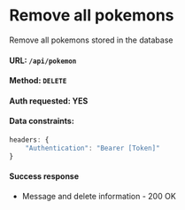 # Remove all pokemons


Remove all pokemons stored in the database

#### URL: `/api/pokemon`

#### Method: `DELETE`

#### Auth requested: YES

#### Data constraints:

```javascript
headers: {
	"Authentication": "Bearer [Token]"
}
```

#### Success response

* Message and delete information - 200 OK